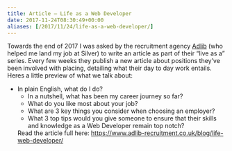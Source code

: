 ```yaml
---
title: Article – Life as a Web Developer
date: 2017-11-24T08:30:49+00:00
aliases: [/2017/11/24/life-as-a-web-developer/]
---
```

Towards the end of 2017 I was asked by the recruitment agency [Adlib][1] (who helped me land my job at Silver) to write an article as part of their &#8220;live as a&#8221; series. Every few weeks they publish a new article about positions they&#8217;ve been involved with placing, detailing what their day to day work entails. Heres a little preview of what we talk about:

  * In plain English, what do I do? 
      * In a nutshell, what has been my career journey so far?
      * What do you like most about your job?
      * What are 3 key things you consider when choosing an employer?
      * What 3 top tips would you give someone to ensure that their skills and knowledge as a Web Developer remain top notch?</ul> 
    Read the article full here: <https://www.adlib-recruitment.co.uk/blog/life-web-developer/>

 [1]: https://www.adlib-recruitment.co.uk
